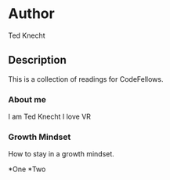 # Author
Ted Knecht

##  Description
This is a collection of readings for CodeFellows.

###  About me
I am Ted Knecht I love VR

###  Growth Mindset
How to stay in a  growth mindset.

*One
*Two
